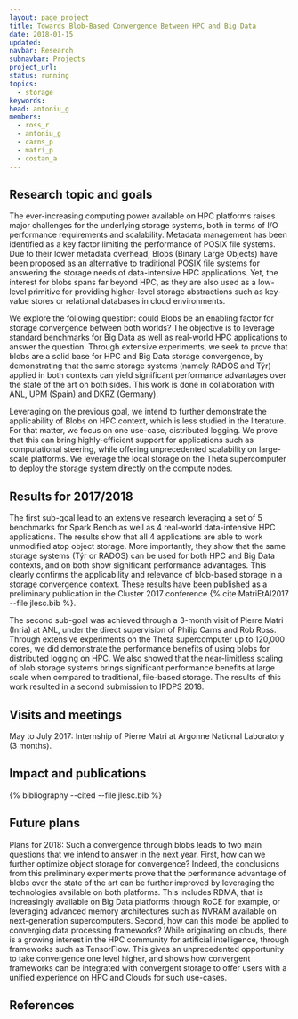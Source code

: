 ```yaml
---
layout: page_project
title: Towards Blob-Based Convergence Between HPC and Big Data
date: 2018-01-15
updated:
navbar: Research
subnavbar: Projects
project_url:
status: running
topics: 
  - storage
keywords:
head: antoniu_g
members:
  - ross_r
  - antoniu_g
  - carns_p
  - matri_p
  - costan_a
---
```


## Research topic and goals

The ever-increasing computing power available on HPC platforms raises major challenges for the underlying storage systems, both in terms of I/O performance requirements and scalability. Metadata management has been identified as a key factor limiting the performance of POSIX file systems. Due to their lower metadata overhead, Blobs (Binary Large Objects) have been proposed as an alternative to traditional POSIX file systems for answering the storage needs of data-intensive HPC applications. Yet, the interest for blobs spans far beyond HPC, as they are also used as a low-level primitive for providing higher-level storage abstractions such as key-value stores or relational databases in cloud environments.

We explore the following question: could Blobs be an enabling factor for storage convergence between both worlds? The objective is to leverage standard benchmarks for Big Data as well as real-world HPC applications to answer the question. Through extensive experiments, we seek to prove that blobs are a solid base for HPC and Big Data storage convergence, by demonstrating that the same storage systems (namely RADOS and Týr) applied in both contexts can yield significant performance advantages over the state of the art on both sides. This work is done in collaboration with ANL, UPM (Spain) and DKRZ (Germany). 

Leveraging on the previous goal, we intend to further demonstrate the applicability of Blobs on HPC context, which is less studied in the literature. For that matter, we focus on one use-case, distributed logging. We prove that this can bring highly-efficient support for applications such as computational steering, while offering unprecedented scalability on large-scale platforms. We leverage the local storage on the Theta supercomputer to deploy the storage system directly on the compute nodes. 

## Results for 2017/2018

The first sub-goal lead to an extensive research leveraging a set of 5 benchmarks for Spark Bench as well as 4 real-world data-intensive HPC applications. The results show that all 4 applications are able to work unmodified atop object storage. More importantly, they show that the same storage systems (Týr or RADOS) can be used for both HPC and Big Data contexts, and on both show significant performance advantages. This clearly confirms the applicability and relevance of blob-based storage in a storage convergence context. These results have been published as a preliminary publication in the Cluster 2017 conference {% cite MatriEtAl2017 --file jlesc.bib %}.

The second sub-goal was achieved through a 3-month visit of Pierre Matri (Inria) at ANL, under the direct supervision of Philip Carns and Rob Ross. Through extensive experiments on the Theta supercomputer up to 120,000 cores, we did demonstrate the performance benefits of using blobs for distributed logging on HPC. We also showed that the near-limitless scaling of blob storage systems brings significant performance benefits at large scale when compared to traditional, file-based storage. The results of this work resulted in a second submission to IPDPS 2018.

## Visits and meetings

May to July 2017: Internship of Pierre Matri at Argonne National Laboratory (3 months).

## Impact and publications

{% bibliography --cited --file jlesc.bib %}

## Future plans

Plans for 2018: Such a convergence through blobs leads to two main questions that we intend to answer in the next year. First, how can we further optimize object storage for convergence? Indeed, the conclusions from this preliminary experiments prove that the performance advantage of blobs over the state of the art can be further improved by leveraging the technologies available on both platforms. This includes RDMA, that is increasingly available on Big Data platforms through RoCE for example, or leveraging advanced memory architectures such as NVRAM available on next-generation supercomputers. Second, how can this model be applied to converging data processing frameworks? While originating on clouds, there is a growing interest in the HPC community for artificial intelligence, through frameworks such as TensorFlow. This gives an unprecedented opportunity to take convergence one level higher, and shows how convergent frameworks can be integrated with convergent storage to offer users with a unified experience on HPC and Clouds for such use-cases.

## References
